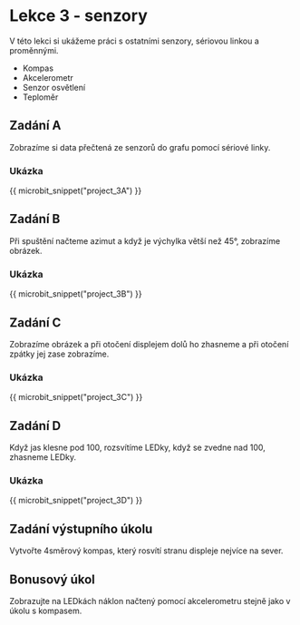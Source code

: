 # Lekce 3 - senzory

V této lekci si ukážeme práci s ostatními senzory, sériovou linkou a proměnnými.

- Kompas
- Akcelerometr
- Senzor osvětlení
- Teploměr

## Zadání A

Zobrazíme si data přečtená ze senzorů do grafu pomocí sériové linky.

### Ukázka

{{ microbit_snippet("project_3A") }}

## Zadání B

Při spuštění načteme azimut a když je výchylka větší než 45°, zobrazíme obrázek.

### Ukázka

{{ microbit_snippet("project_3B") }}

## Zadání C

Zobrazíme obrázek a při otočení displejem dolů ho zhasneme a při otočení zpátky jej zase zobrazíme.

### Ukázka

{{ microbit_snippet("project_3C") }}

## Zadání D

Když jas klesne pod 100, rozsvítíme LEDky, když se zvedne nad 100, zhasneme LEDky.

### Ukázka

{{ microbit_snippet("project_3D") }}

## Zadání výstupního úkolu

Vytvořte 4směrový kompas, který rosvítí stranu displeje nejvíce na sever.

## Bonusový úkol
Zobrazujte na LEDkách náklon načtený pomocí akcelerometru stejně jako v úkolu s kompasem.

